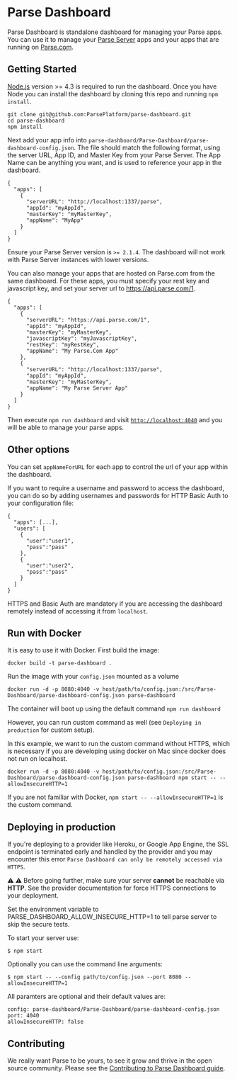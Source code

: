 # Parse Dashboard

Parse Dashboard is standalone dashboard for managing your Parse apps. You can use it to manage your [Parse Server](https://github.com/ParsePlatform/parse-server) apps and your apps that are running on [Parse.com](https://Parse.com).

## Getting Started

[Node.js](https://nodejs.org) version >= 4.3 is required to run the dashboard. Once you have Node you can install the dashboard by cloning this repo and running `npm install`.

```
git clone git@github.com:ParsePlatform/parse-dashboard.git
cd parse-dashboard
npm install
```

Next add your app info into `parse-dashboard/Parse-Dashboard/parse-dashboard-config.json`. The file should match the following format, using the server URL, App ID, and Master Key from your Parse Server. The App Name can be anything you want, and is used to reference your app in the dashboard.

```
{
  "apps": [
    {
      "serverURL": "http://localhost:1337/parse",
      "appId": "myAppId",
      "masterKey": "myMasterKey",
      "appName": "MyApp"
    }
  ]
}
```

Ensure your Parse Server version is `>= 2.1.4`. The dashboard will not work with Parse Server instances with lower versions.

You can also manage your apps that are hosted on Parse.com from the same dashboard. For these apps, you must specify your rest key and javascript key, and set your server url to https://api.parse.com/1.

```
{
  "apps": [
    {
      "serverURL": "https://api.parse.com/1",
      "appId": "myAppId",
      "masterKey": "myMasterKey",
      "javascriptKey": "myJavascriptKey",
      "restKey": "myRestKey",
      "appName": "My Parse.Com App"
    },
    {
      "serverURL": "http://localhost:1337/parse",
      "appId": "myAppId",
      "masterKey": "myMasterKey",
      "appName": "My Parse Server App"
    }
  ]
}
```

Then execute `npm run dashboard` and visit [`http://localhost:4040`](http://localhost:4040) and you will be able to manage your parse apps.

## Other options

You can set `appNameForURL` for each app to control the url of your app within the dashboard.

If you want to require a username and password to access the dashboard, you can do so by adding usernames and passwords for HTTP Basic Auth to your configuration file:

```
{
  "apps": [...],
  "users": [
    {
      "user":"user1",
      "pass":"pass"
    },
    {
      "user":"user2",
      "pass":"pass"
    }
  ]
}
```

HTTPS and Basic Auth are mandatory if you are accessing the dashboard remotely instead of accessing it from `localhost`.

## Run with Docker

It is easy to use it with Docker. First build the image:

```  
docker build -t parse-dashboard .
```

Run the image with your ``config.json`` mounted as a volume

```
docker run -d -p 8080:4040 -v host/path/to/config.json:/src/Parse-Dashboard/parse-dashboard-config.json parse-dashboard 
```

The container will boot up using the default command ``npm run dashboard``

However, you can run custom command as well (see ``Deploying in production`` for custom setup). 

In this example, we want to run the custom command without HTTPS, which is necessary if you are developing using docker on Mac since docker does not run on localhost.

```
docker run -d -p 8080:4040 -v host/path/to/config.json:/src/Parse-Dashboard/parse-dashboard-config.json parse-dashboard npm start -- --allowInsecureHTTP=1
```
If you are not familiar with Docker, ``npm start -- --allowInsecureHTTP=1`` is the custom command.

## Deploying in production

If you're deploying to a provider like Heroku, or Google App Engine, the SSL endpoint is terminated early and handled by the provider and you may encounter this error `Parse Dashboard can only be remotely accessed via HTTPS`. 

:warning: :warning: Before going further, make sure your server **cannot** be reachable via **HTTP**. See the provider documentation for force HTTPS connections to your deployment.

Set the environment variable to PARSE_DASHBOARD_ALLOW_INSECURE_HTTP=1 to tell parse server to skip the secure tests.

To start your server use:

`$ npm start`


Optionally you can use the command line arguments:

`$ npm start -- --config path/to/config.json --port 8080 --allowInsecureHTTP=1`

All paramters are optional and their default values are:


	config: parse-dashboard/Parse-Dashboard/parse-dashboard-config.json
	port: 4040
	allowInsecureHTTP: false


## Contributing

We really want Parse to be yours, to see it grow and thrive in the open source community. Please see the [Contributing to Parse Dashboard guide](CONTRIBUTING.md).
